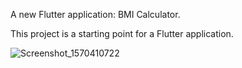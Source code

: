 A new Flutter application: BMI Calculator.

This project is a starting point for a Flutter application.

![Screenshot_1570410722](https://user-images.githubusercontent.com/33086068/66272069-e11b4d00-e819-11e9-9850-eb94b4b7240c.png)
